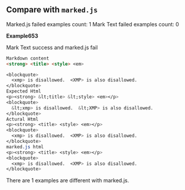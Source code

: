## Compare with `marked.js`

Marked.js failed examples count: 1
Mark Text failed examples count: 0

**Example653**

Mark Text success and marked.js fail

```markdown
Markdown content
<strong> <title> <style> <em>

<blockquote>
  <xmp> is disallowed.  <XMP> is also disallowed.
</blockquote>
Expected Html
<p><strong> &lt;title> &lt;style> <em></p>
<blockquote>
  &lt;xmp> is disallowed.  &lt;XMP> is also disallowed.
</blockquote>
Actural Html
<p><strong> <title> <style> <em></p>
<blockquote>
  <xmp> is disallowed.  <XMP> is also disallowed.
</blockquote>
marked.js html
<p><strong> <title> <style> <em></p>
<blockquote>
  <xmp> is disallowed.  <XMP> is also disallowed.
</blockquote>
```

There are 1 examples are different with marked.js.